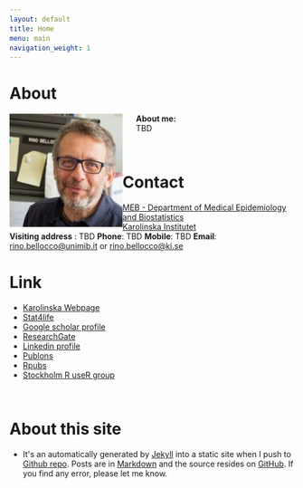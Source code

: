 ```yaml
---
layout: default
title: Home
menu: main
navigation_weight: 1
---
```


About
========


<div>
	<div style="width:200px;float:left;">
		<a href="/downloads/pic/rino.jpg" class="left img"><img src="/downloads/pic/rino.jpg" style="width:200px;"></a>
	</div>
	<div style="margin-left:200px;">
		<ul>
				<b>About me:</b><br> TBD
		</ul>
</div>
</div>

&nbsp;

Contact
===============

[MEB - Department of Medical Epidemiology and Biostatistics](https://ki.se/en/meb/startpage)  
[Karolinska Institutet](http://ki.se/start)  
**Visiting address** : TBD
**Phone**: 	TBD
**Mobile**: 	TBD
**Email**: <a href="mailto:rino.bellocco@unimib.it">rino.bellocco<span class="at">@</span>unimib.it</a> or
<a href="mailto:rino.bellocco@ki.se">rino.bellocco<span class="at">@</span>ki.se</a>  

Link
===============

* [Karolinska Webpage](http://ki.se/en/people/alecri)  
* [Stat4life](http://stats4life.se/)  
* [Google scholar profile](https://scholar.google.it/citations?user=NLRD9vkAAAAJ&hl=en)
* [ResearchGate](https://www.researchgate.net/profile/Alessio_Crippa)  
* [Linkedin profile](https://www.linkedin.com/in/alessio-crippa-68519475)  
* [Publons](https://publons.com/author/1209057/alessio-crippa#profile)  
* [Rpubs](http://rpubs.com/alecri)  
* [Stockholm R useR group](http://www.meetup.com/StockholmR/)  


&nbsp;

About this site
===============
* It's an automatically generated by
  [Jekyll](https://github.com/jekyll/jekyll) into a static site when
  I push to
  [Github repo](https://github.com/rinobellocco). Posts
  are in [Markdown](http://daringfireball.net/projects/markdown/) and
  the source resides on
  [GitHub](https://github.com/rinobellocco). If
  you find any error, please let me know.

